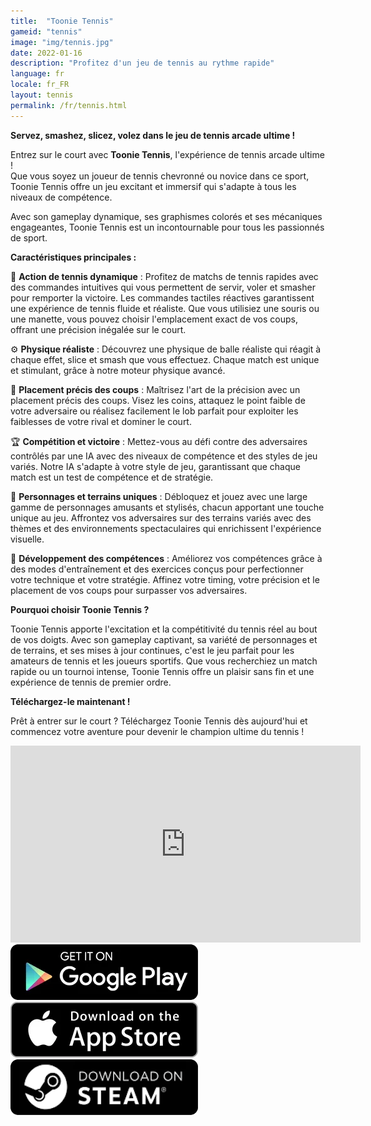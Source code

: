 ```yaml
---
title:  "Toonie Tennis"
gameid: "tennis"
image: "img/tennis.jpg"
date: 2022-01-16
description: "Profitez d'un jeu de tennis au rythme rapide"
language: fr
locale: fr_FR
layout: tennis
permalink: /fr/tennis.html
---
```


**Servez, smashez, slicez, volez dans le jeu de tennis arcade ultime !**

Entrez sur le court avec **Toonie Tennis**, l'expérience de tennis arcade ultime !  
Que vous soyez un joueur de tennis chevronné ou novice dans ce sport, Toonie Tennis offre un jeu excitant et immersif qui s'adapte à tous les niveaux de compétence.

Avec son gameplay dynamique, ses graphismes colorés et ses mécaniques engageantes, Toonie Tennis est un incontournable pour tous les passionnés de sport.

**Caractéristiques principales :**

🎾 **Action de tennis dynamique** : Profitez de matchs de tennis rapides avec des commandes intuitives qui vous permettent de servir, voler et smasher pour remporter la victoire. Les commandes tactiles réactives garantissent une expérience de tennis fluide et réaliste. Que vous utilisiez une souris ou une manette, vous pouvez choisir l'emplacement exact de vos coups, offrant une précision inégalée sur le court.

⚙️ **Physique réaliste** : Découvrez une physique de balle réaliste qui réagit à chaque effet, slice et smash que vous effectuez. Chaque match est unique et stimulant, grâce à notre moteur physique avancé.

🎯 **Placement précis des coups** : Maîtrisez l'art de la précision avec un placement précis des coups. Visez les coins, attaquez le point faible de votre adversaire ou réalisez facilement le lob parfait pour exploiter les faiblesses de votre rival et dominer le court.

🏆 **Compétition et victoire** : Mettez-vous au défi contre des adversaires contrôlés par une IA avec des niveaux de compétence et des styles de jeu variés. Notre IA s'adapte à votre style de jeu, garantissant que chaque match est un test de compétence et de stratégie.

🤩 **Personnages et terrains uniques** : Débloquez et jouez avec une large gamme de personnages amusants et stylisés, chacun apportant une touche unique au jeu. Affrontez vos adversaires sur des terrains variés avec des thèmes et des environnements spectaculaires qui enrichissent l'expérience visuelle.

💪 **Développement des compétences** : Améliorez vos compétences grâce à des modes d'entraînement et des exercices conçus pour perfectionner votre technique et votre stratégie. Affinez votre timing, votre précision et le placement de vos coups pour surpasser vos adversaires.



**Pourquoi choisir Toonie Tennis ?**

Toonie Tennis apporte l'excitation et la compétitivité du tennis réel au bout de vos doigts. Avec son gameplay captivant, sa variété de personnages et de terrains, et ses mises à jour continues, c'est le jeu parfait pour les amateurs de tennis et les joueurs sportifs. Que vous recherchiez un match rapide ou un tournoi intense, Toonie Tennis offre un plaisir sans fin et une expérience de tennis de premier ordre.

**Téléchargez-le maintenant !**

Prêt à entrer sur le court ? Téléchargez Toonie Tennis dès aujourd'hui et commencez votre aventure pour devenir le champion ultime du tennis !


<div class="video-container">
    <iframe width="560" height="315" src="https://www.youtube.com/embed/RcJv_bxShWc" frameborder="0"
            allow="autoplay; encrypted-media" allowfullscreen></iframe>
</div>
<div class="download-buttons">
    <a target="_blank"
       href="https://play.google.com/store/apps/details?id=com.rGyani.Tennis">
        <img class="link" src="/img/ui/playstore.png"></a>
    <a  target="_blank"
       href="https://apps.apple.com/us/app/toonie-tennis/id1610304081">
        <img class="link" src="/img/ui/appstore.png"></a>
</div>
<div class="download-buttons">
    <a target="_blank"
       href="https://store.steampowered.com/app/3084510/Toonie_Tennis/">
        <img class="link" src="/img/ui/steam.png"></a>
</div>


<div class="keywords" style="visibility: hidden; height: 0; width: 0; overflow: hidden;">
survival, parkour, cliff, puzzles, wildlife encounters, adventure, wilderness, nature, rope swing, ledge jumping, third-person exploration, immersive exploration, breathtaking landscapes, parkour mechanics, cliff climbing, rope swinging, ledge jumping, stamina management, fluid parkour, climbing simulator, obstacle navigation, terrain mastery, action exploration, realistic physics, dangerous leaps, timed actions, parkour survival, ledge grabbing
</div>